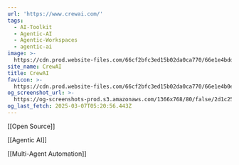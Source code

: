 ```yaml
---
url: 'https://www.crewai.com/'
tags:
  - AI-Toolkit
  - Agentic-AI
  - Agentic-Workspaces
  - agentic-ai
image: >-
  https://cdn.prod.website-files.com/66cf2bfc3ed15b02da0ca770/66e1e4bddb9f194838194eb2_256x256.png
site_name: CrewAI
title: CrewAI
favicon: >-
  https://cdn.prod.website-files.com/66cf2bfc3ed15b02da0ca770/66e1e4b0efcc40f3abe63988_32x32.png
og_screenshot_url: >-
  https://og-screenshots-prod.s3.amazonaws.com/1366x768/80/false/2d1c25882762ee1d7d08262b260f4f6a6e73efb92255dd5c23f50d9f9c5bcd84.jpeg
og_last_fetch: 2025-03-07T05:20:56.443Z
---
```

[[Open Source]]

[[Agentic AI]]

[[Multi-Agent Automation]]




